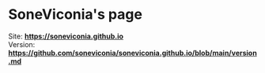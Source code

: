 # SoneViconia's page

Site: __https://soneviconia.github.io__ <br>
Version: __https://github.com/soneviconia/soneviconia.github.io/blob/main/version.md__
